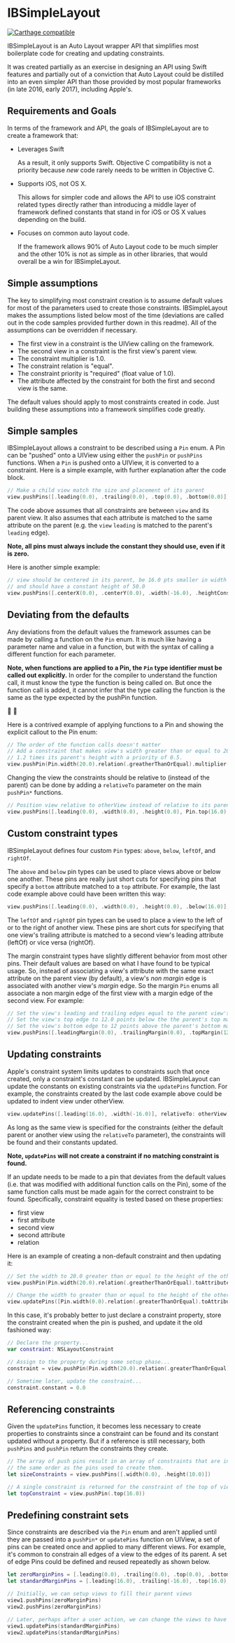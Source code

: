 # IBSimpleLayout

[![Carthage compatible](https://img.shields.io/badge/Carthage-compatible-4BC51D.svg?style=flat)](https://github.com/Carthage/Carthage)

IBSimpleLayout is an Auto Layout wrapper API that simplifies most boilerplate code for creating and updating constraints.

It was created partially as an exercise in designing an API using Swift features and partially out of a conviction that Auto Layout could be distilled into an even simpler API than those provided by most popular frameworks (in late 2016, early 2017), including Apple's.

## Requirements and Goals

In terms of the framework and API, the goals of IBSimpleLayout are to create a framework that:
- Leverages Swift

  As a result, it only supports Swift. Objective C compatibility is not a priority because *new* code rarely needs to be written in Objective C.
    
- Supports iOS, not OS X.
  
  This allows for simpler code and allows the API to use iOS constraint related types directly rather than introducing a middle layer of framework defined constants that stand in for iOS or OS X values depending on the build.
  
- Focuses on common auto layout code.
  
  If the framework allows 90% of Auto Layout code to be much simpler and the other 10% is not as simple as in other libraries, that would overall be a win for IBSimpleLayout.
  
## Simple assumptions
  
The key to simplifying most constraint creation is to assume default values for most of the parameters used to create those constraints.
IBSimpleLayout makes the assumptions listed below most of the time (deviations are called out in the code samples provided further down in this readme).
All of the assumptions can be overridden if necessary.
  
- The first view in a constraint is the UIView calling on the framework.
- The second view in a constraint is the first view's parent view.
- The constraint multiplier is 1.0.
- The constraint relation is "equal".
- The constraint priority is "required" (float value of 1.0).
- The attribute affected by the constraint for both the first and second view is the same.
  
The default values should apply to most constraints created in code. Just building these assumptions into a framework simplifies code greatly.

## Simple samples

IBSimpleLayout allows a constraint to be described using a `Pin` enum. A Pin can be "pushed" onto a UIView using either the `pushPin` or `pushPins` functions. When a `Pin` is pushed onto a UIView, it is converted to a constraint. Here is a simple example, with further explanation after the code block.

```swift
// Make a child view match the size and placement of its parent
view.pushPins([.leading(0.0), .trailing(0.0), .top(0.0), .bottom(0.0)])
```

The code above assumes that all constraints are between `view` and its parent view. It also assumes that each attribute is matched to the same attribute on the parent (e.g. the `view` `leading` is matched to the parent's `leading` edge).

**Note, all pins must always include the constant they should use, even if it is zero.**

Here is another simple example:

```swift
// view should be centered in its parent, be 16.0 pts smaller in width than its parent, 
// and should have a constant height of 50.0
view.pushPins([.centerX(0.0), .centerY(0.0), .width(-16.0), .heightConstant(50.0)])
```

## Deviating from the defaults

Any deviations from the default values the framework assumes can be made by calling a function on the `Pin` enum. It is much like having a parameter name and value in a function, but with the syntax of calling a different function for each parameter.

**Note, when functions are applied to a Pin, the `Pin` type identifier must be called out explicitly.** In order for the compiler to understand the function call, it must know the type the function is being called on. But once the function call is added, it cannot infer that the type calling the function is the same as the type expected by the pushPin function.

🐔 🥚

Here is a contrived example of applying functions to a Pin and showing the explicit callout to the Pin enum:

```swift
// The order of the function calls doesn't matter
// Add a constraint that makes view's width greater than or equal to 20.0 pts wider than 
// 1.2 times its parent's height with a priority of 0.5.
view.pushPin(Pin.width(20.0).relation(.greatherThanOrEqual).multiplier(1.2).toAttribute(.height).priority(0.5))
```

Changing the view the constraints should be relative to (instead of the parent) can be done by adding a `relativeTo` parameter on the main `pushPin*` functions.

```swift
// Position view relative to otherView instead of relative to its parent view
view.pushPins([.leading(0.0), .width(0.0), .height(0.0), Pin.top(16.0).toAttribute(.bottom)], relativeTo: otherView)
```

## Custom constraint types

IBSimpleLayout defines four custom `Pin` types: `above`, `below`, `leftOf`, and `rightOf`.

The `above` and `below` pin types can be used to place views above or below one another. These pins are really just short cuts for specifying pins that specify a `bottom` attribute matched to a `top` attribute. For example, the last code example above could have been written this way:

```swift
view.pushPins([.leading(0.0), .width(0.0), .height(0.0), .below(16.0)], relativeTo: otherView)
```

The `leftOf` and `rightOf` pin types can be used to place a view to the left of or to the right of another view. These pins are short cuts for specifying that one view's trailing attribute is matched to a second view's leading attribute (leftOf) or vice versa (rightOf).

The margin constraint types have slightly different behavior from most other pins. Their default values are based on what I have found to be typical usage. So, instead of associating a view's attribute with the same exact attribute on the parent view (by default), a view's *non margin* edge is associated with another view's *margin* edge. So the margin `Pin` enums all associate a non margin edge of the first view with a margin edge of the second view. For example:

```swift
// Set the view's leading and trailing edges equal to the parent view's leading and trailing margins.
// Set the view's top edge to 12.0 points below the the parent's top margin.
// Set the view's bottom edge to 12 points above the parent's bottom margin.
view.pushPins([.leadingMargin(0.0), .trailingMargin(0.0), .topMargin(12.0), .bottomMargin(-12.0)])
```

## Updating constraints

Apple's constraint system limits updates to constraints such that once created, only a constraint's constant can be updated. IBSimpleLayout can update the constants on existing constraints via the `updatePins` function. For example, the constraints created by the last code example above could be updated to indent view under otherView.

```swift
view.updatePins([.leading(16.0), .width(-16.0)], relativeTo: otherView)
```

As long as the same view is specified for the constraints (either the default parent or another view using the `relativeTo` parameter), the constraints will be found and their constants updated.

**Note, `updatePins` will not create a constraint if no matching constraint is found.**

If an update needs to be made to a pin that deviates from the default values (i.e. that was modified with additional function calls on the Pin), some of the same function calls must be made again for the correct constraint to be found. Specifically, constraint equality is tested based on these properties:

- first view
- first attribute
- second view
- second attribute
- relation

Here is an example of creating a non-default constraint and then updating it:

```swift
// Set the width to 20.0 greater than or equal to the height of the otherView
view.pushPin(Pin.width(20.0).relation(.greatherThanOrEqual).toAttribute(.height), relativeTo: otherView)

// Change the width to greater than or equal to the height of the otherView
view.updatePins([Pin.width(0.0).relation(.greaterThanOrEqual).toAttribute(.height)], relativeTo: otherView)
```

In this case, it's probably better to just declare a constraint property, store the constraint created when the pin is pushed, and update it the old fashioned way:

```swift
// Declare the property...
var constraint: NSLayoutConstraint

// Assign to the property during some setup phase...
constraint = view.pushPin(Pin.width(20.0).relation(.greaterThanOrEqual).toAttribute(.height), relativeTo: otherView)

// Sometime later, update the constraint...
constraint.constant = 0.0
```

## Referencing constraints

Given the `updatePins` function, it becomes less necessary to create properties to constraints since a constraint can be found and its constant updated without a property. But if a reference is still necessary, both `pushPins` and `pushPin` return the constraints they create.

```swift
// The array of push pins result in an array of constraints that are in 
// the same order as the pins used to create them.
let sizeConstraints = view.pushPins([.width(0.0), .height(10.0)])

// A single constraint is returned for the constraint of the top of view to the top of its parent view.
let topConstraint = view.pushPin(.top(16.0))
```

## Predefining constraint sets

Since constraints are described via the `Pin` enum and aren't applied until they are passed into a `pushPin*` or `updatePins` function on UIView, a set of pins can be created once and applied to many different views. For example, it's common to constrain all edges of a view to the edges of its parent. A set of edge Pins could be defined and reused repeatedly as shown below.

```swift
let zeroMarginPins = [.leading(0.0), .trailing(0.0), .top(0.0), .bottom(0.0)]
let standardMarginPins = [.leading(16.0), .trailing(-16.0), .top(16.0), .bottom(-16.0)]

// Initially, we can setup views to fill their parent views
view1.pushPins(zeroMarginPins)
view2.pushPins(zeroMarginPins)

// Later, perhaps after a user action, we can change the views to have margins within their parent view
view1.updatePins(standardMarginPins)
view2.updatePins(standardMarginPins)
```
